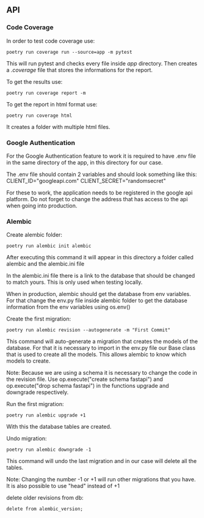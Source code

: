 ## API 


### Code Coverage

In order to test code coverage use:
```
poetry run coverage run --source=app -m pytest 
```

This will run pytest and checks every file inside *app* directory.
Then creates a *.coverage* file that stores the informations for the report.

To get the results use:
```
poetry run coverage report -m
```

To get the report in html format use:
```
poetry run coverage html
```

It creates a folder with multiple html files.

### Google Authentication

For the Google Authentication feature to work it is required to have .env file in the same directory of 
the app, in this directory for our case.

The .env file should contain 2 variables and should look something like this:
CLIENT_ID="googleapi.com"
CLIENT_SECRET="randomsecret"

For these to work, the application needs to be registered in the google api platform.
Do not forget to change the address that has access to the api when going into production.


### Alembic

Create alembic folder:

```
poetry run alembic init alembic
```

After executing this command it will appear in this directory
a folder called alembic and the alembic.ini file

In the alembic.ini file there is a link to the database that should be
changed to match yours. This is only used when testing locally.

When in production, alembic should get the database from env variables.
For that change the env.py file inside alembic folder to get the database information
from the env variables using os.env()

Create the first migration:

```
poetry run alembic revision --autogenerate -m "First Commit"
```

This command will auto-generate a migration that creates the models of the database.
For that it is necessary to import in the env.py file our Base class that is used 
to create all the models. This allows alembic to know which models to create.

Note: Because we are using a schema it is necessary to change the code in the revision file.
Use op.execute("create schema fastapi") and op.execute("drop schema fastapi") in the functions
upgrade and downgrade respectively.

Run the first migration:

```
poetry run alembic upgrade +1
```

With this the database tables are created.

Undo migration:

```
poetry run alembic downgrade -1
```

This command will undo the last migration and in our case will delete all the tables.

Note: Changing the number -1 or +1 will run other migrations that you have.
It is also possible to use "head" instead of +1

delete older revisions from db:
```
delete from alembic_version;
```